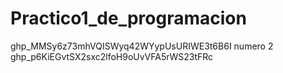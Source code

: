 # Practico1_de_programacion
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
numero 2
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
